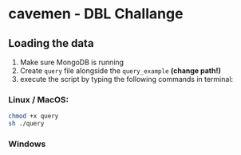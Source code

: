 # cavemen - DBL Challange
## Loading the data
1. Make sure MongoDB is running
2. Create `query` file alongside the `query_example` **(change path!)**
3. execute the script by typing the following commands in terminal:
### Linux / MacOS:
```sh
chmod +x query
sh ./query
```
### Windows
```sh

```